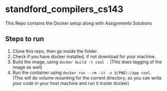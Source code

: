 # standford_compilers_cs143
This Repo contains the Docker setup along with Assignments Solutions


## Steps to run
1. Clone this repo, then go inside the folder.
2. Check if you have docker installed, if not download for your machine.
3. Build the image, using `docker build -t cool .` (This does tagging of the image as well)
4. Run the container using `docker run --rm -it -v $(PWD):/app cool`. (This will do volume mounting for the current directory, so you can write your code in your host machine and run it inside docker)
